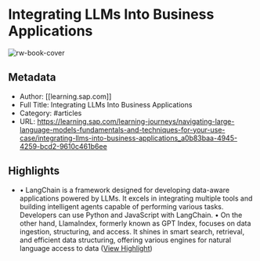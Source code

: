 # Integrating LLMs Into Business Applications

![rw-book-cover](https://readwise-assets.s3.amazonaws.com/media/uploaded_book_covers/profile_1492393/SAP-Learning-Socials_comprimida.png)

## Metadata
- Author: [[learning.sap.com]]
- Full Title: Integrating LLMs Into Business Applications
- Category: #articles
- URL: https://learning.sap.com/learning-journeys/navigating-large-language-models-fundamentals-and-techniques-for-your-use-case/integrating-llms-into-business-applications_a0b83baa-4945-4259-bcd2-9610c461b6ee

## Highlights
- • LangChain is a framework designed for developing data-aware applications powered by LLMs. It excels in integrating multiple tools and building intelligent agents capable of performing various tasks. Developers can use Python and JavaScript with LangChain.
  • On the other hand, LlamaIndex, formerly known as GPT Index, focuses on data ingestion, structuring, and access. It shines in smart search, retrieval, and efficient data structuring, offering various engines for natural language access to data ([View Highlight](https://read.readwise.io/read/01jkqgq214enpkb8dttyfrz7mz))
